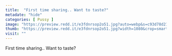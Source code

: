 ```yaml
---
title:  "First time sharing.. Want to taste?"
metadate: "hide"
categories: [ Pussy ]
image: "https://preview.redd.it/e3fdnrsop2o51.jpg?auto=webp&s=c93d78d21cbc945f91a2fe70d922c8d1822160ab"
thumb: "https://preview.redd.it/e3fdnrsop2o51.jpg?width=1080&crop=smart&auto=webp&s=2b8ac92e9884817d7211ff4b41face6b7453ec01"
visit: ""
---
```

First time sharing.. Want to taste?
